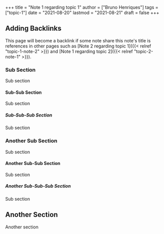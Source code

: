 +++
title = "Note 1 regarding topic 1"
author = ["Bruno Henriques"]
tags = ["topic-1"]
date = "2021-08-20"
lastmod = "2021-08-21"
draft = false
+++

## Adding Backlinks

This page will become a backlink if some note share this note's title is references in other pages such as [Note 2 regarding topic 1]({{< relref "topic-1-note-2" >}}) and [Note 1 regarding topic 2]({{< relref "topic-2-note-1" >}}).

### Sub Section

Sub section

#### Sub-Sub Section

Sub section

##### Sub-Sub-Sub Section

Sub section

### Another Sub Section

Sub section

#### Another Sub-Sub Section

Sub section

##### Another Sub-Sub-Sub Section

Sub section

## Another Section

Another section
